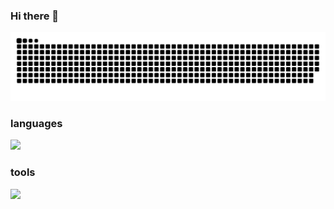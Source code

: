 ### Hi there 👋

![snake gif](https://github.com/zehua0417/zehua0417/blob/output/github-contribution-grid-snake-dark.svg)

### languages
<img src="https://skillicons.dev/icons?i=c,cpp,python,r,bash,perl,md,latex,html,css,javascript,go,rust,java,lua,mysql,redis,mongodb" /><br>

### tools
<img src="https://skillicons.dev/icons?i=git,github,linux,docker,neovim,vim,vscode,visualstudio,anaconda,cmake,pytorch" /><br>

<!--
**zehua0417/zehua0417** is a ✨ _special_ ✨ repository because its `README.md` (this file) appears on your GitHub profile.

Here are some ideas to get you started:

- 🔭 I’m currently working on ...
- 🌱 I’m currently learning ...
- 👯 I’m looking to collaborate on ...
- 🤔 I’m looking for help with ...
- 💬 Ask me about ...
- 📫 How to reach me: ...
- 😄 Pronouns: ...
- ⚡ Fun fact: ...
-->
